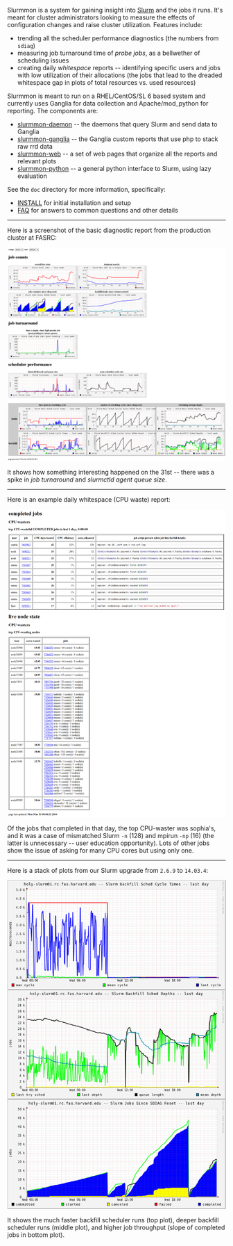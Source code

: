 Slurmmon is a system for gaining insight into [Slurm](http://www.schedmd.com/) and the jobs it runs.
It's meant for cluster administrators looking to measure the effects of configuration changes and raise cluster utilization.
Features include:

* trending all the scheduler performance diagnostics (the numbers from `sdiag`)
* measuring job turnaround time of *probe jobs*, as a bellwether of scheduling issues
* creating daily *whitespace* reports -- identifying specific users and jobs with low utilization of their allocations (the jobs that lead to the dreaded whitespace gap in plots of total resources vs. used resources)

Slurmmon is meant to run on a RHEL/CentOS/SL 6 based system and currently uses Ganglia for data collection and Apache/mod_python for reporting.
The components are:

* [slurmmon-daemon](RPMS/slurmmon-daemon-0.0.2-fasrc03.noarch.rpm?raw=true) -- the daemons that query Slurm and send data to Ganglia
* [slurmmon-ganglia](RPMS/slurmmon-ganglia-0.0.2-fasrc03.noarch.rpm?raw=true) -- the Ganglia custom reports that use php to stack raw rrd data
* [slurmmon-web](RPMS/slurmmon-web-0.0.2-fasrc03.noarch.rpm?raw=true) -- a set of web pages that organize all the reports and relevant plots
* [slurmmon-python](RPMS/slurmmon-python-0.0.2-fasrc03.noarch.rpm?raw=true) -- a general python interface to Slurm, using lazy evaluation

See the `doc` directory for more information, specifically:

* [INSTALL](doc/INSTALL.md) for initial installation and setup
* [FAQ](doc/FAQ.md) for answers to common questions and other details

---

Here is a screenshot of the basic diagnostic report from the production cluster at FASRC:

[![slurmmon screenshot](screenshots/slurmmon.png "slurmmon screenshot")](https://raw.githubusercontent.com/fasrc/slurmmon/master/screenshots/slurmmon.png)

It shows how something interesting happened on the 31st -- there was a spike in *job turnaround* and *slurmctld agent queue size*.

---

Here is an example daily whitespace (CPU waste) report:

[![slurmmon whitespace report screenshot](screenshots/slurmmon_whitespace_report.png "slurmmon whitespace report screenshot")](https://raw.githubusercontent.com/fasrc/slurmmon/master/screenshots/slurmmon_whitespace_report.png)

Of the jobs that completed in that day, the top CPU-waster was sophia's, and it was a case of mismatched Slurm `-n` (128) and mpirun `-np` (16) (the latter is unnecessary -- user education opportunity).
Lots of other jobs show the issue of asking for many CPU cores but using only one.

---

Here is a stack of plots from our Slurm upgrade from `2.6.9` to `14.03.4`:

[![slurm upgrade](screenshots/slurmmon_slurm_upgrade.png "slurm upgrade")](https://raw.githubusercontent.com/fasrc/slurmmon/master/screenshots/slurmmon_slurm_upgrade.png)

It shows the much faster backfill scheduler runs (top plot), deeper backfill scheduler runs (middle plot), and higher job throughput (slope of completed jobs in bottom plot).
